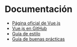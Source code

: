# Documentación

* [Página oficial de Vue.js](https://vuejs.org/)<br>
* [Vue.js en GitHub](https://github.com/vuejs)<br>
* [Guía de estilo](https://vuejs.org/v2/style-guide/)<br>
* [Guía de buenas prácticas](https://012.vuejs.org/guide/best-practices.html)
